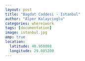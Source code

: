 ```yaml
---
layout: post
title: "Bagdat Caddesi - Istanbul"
author: "Alper Kalaycioglu"
categories: whereiwork
tags: [documentation]
image: istanbul.jpg
amp: true
location:
  latitude: 40.958088
  longitude: 29.085200
---
```

